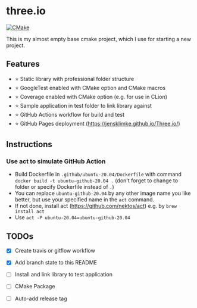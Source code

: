 # three.io

[![CMake](https://github.com/JensKlimke/Three.io/actions/workflows/cmake.yml/badge.svg?branch=master)](https://github.com/JensKlimke/Three.io/actions/workflows/cmake.yml)

This is my almost empty base cmake project, which I use for starting a new project.

## Features

* ⭐️ Static library with professional folder structure
* ⭐️ GoogleTest enabled with CMake option and CMake macros
* ⭐️ Coverage enabled with CMake option (e.g. for use in CLion)
* ⭐ Sample application in test folder to link library against
* ⭐ GitHub Actions workflow for build and test
* ⭐ GitHub Pages deployment (https://jensklimke.github.io/Three.io/) 

## Instructions

### Use act to simulate GitHub Action

* Build Dockerfile in `.github/ubuntu-20.04/Dockerfile` with command `docker build -t ubuntu-github-20.04 .` (don't forget to change to folder or specify Dockerfile instead of `.`)
* You can replace `ubuntu-github-20.04` by any other image name you like better, but use your specified name in the `act` command.
* If not done, install act (https://github.com/nektos/act) e.g. by `brew install act`
* Use `act -P ubuntu-20.04=ubuntu-github-20.04`

## TODOs
* [x] Create travis or gitflow workflow
* [x] Add branch state to this README
* [ ] Install and link library to test application
* [ ] CMake Package
* [ ] Auto-add release tag
 